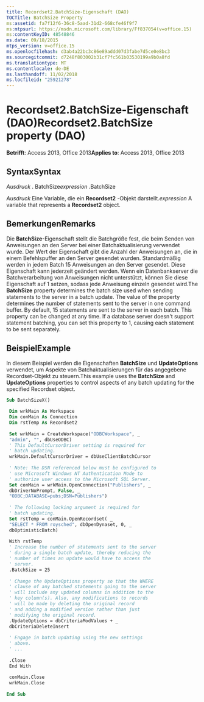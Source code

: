 ```yaml
---
title: Recordset2.BatchSize-Eigenschaft (DAO)
TOCTitle: BatchSize Property
ms:assetid: fa7f12f6-36c8-5aad-31d2-668cfe46f9f7
ms:mtpsurl: https://msdn.microsoft.com/library/Ff837054(v=office.15)
ms:contentKeyID: 48548846
ms.date: 09/18/2015
mtps_version: v=office.15
ms.openlocfilehash: d3ab4a22bc3c86e89addd07d3fabe7d5ce0e8bc3
ms.sourcegitcommit: d7248f803002b31cf7fc561b03530199a9b0a8fd
ms.translationtype: MT
ms.contentlocale: de-DE
ms.lasthandoff: 11/02/2018
ms.locfileid: "25921278"
---
```

# <a name="recordset2batchsize-property-dao"></a><span data-ttu-id="0094c-102">Recordset2.BatchSize-Eigenschaft (DAO)</span><span class="sxs-lookup"><span data-stu-id="0094c-102">Recordset2.BatchSize property (DAO)</span></span>


<span data-ttu-id="0094c-103">**Betrifft**: Access 2013, Office 2013</span><span class="sxs-lookup"><span data-stu-id="0094c-103">**Applies to**: Access 2013, Office 2013</span></span>

## <a name="syntax"></a><span data-ttu-id="0094c-104">Syntax</span><span class="sxs-lookup"><span data-stu-id="0094c-104">Syntax</span></span>

<span data-ttu-id="0094c-105">*Ausdruck* . BatchSize</span><span class="sxs-lookup"><span data-stu-id="0094c-105">*expression* .BatchSize</span></span>

<span data-ttu-id="0094c-106">*Ausdruck* Eine Variable, die ein **Recordset2** -Objekt darstellt.</span><span class="sxs-lookup"><span data-stu-id="0094c-106">*expression* A variable that represents a **Recordset2** object.</span></span>

## <a name="remarks"></a><span data-ttu-id="0094c-107">Bemerkungen</span><span class="sxs-lookup"><span data-stu-id="0094c-107">Remarks</span></span>

<span data-ttu-id="0094c-p101">Die **BatchSize**-Eigenschaft stellt die Batchgröße fest, die beim Senden von Anweisungen an den Server bei einer Batchaktualisierung verwendet wurde. Der Wert der Eigenschaft gibt die Anzahl der Anweisungen an, die in einem Befehlspuffer an den Server gesendet wurden. Standardmäßig werden in jedem Batch 15 Anweisungen an den Server gesendet. Diese Eigenschaft kann jederzeit geändert werden. Wenn ein Datenbankserver die Batchverarbeitung von Anweisungen nicht unterstützt, können Sie diese Eigenschaft auf 1 setzen, sodass jede Anweisung einzeln gesendet wird.</span><span class="sxs-lookup"><span data-stu-id="0094c-p101">The **BatchSize** property determines the batch size used when sending statements to the server in a batch update. The value of the property determines the number of statements sent to the server in one command buffer. By default, 15 statements are sent to the server in each batch. This property can be changed at any time. If a database server doesn't support statement batching, you can set this property to 1, causing each statement to be sent separately.</span></span>

## <a name="example"></a><span data-ttu-id="0094c-113">Beispiel</span><span class="sxs-lookup"><span data-stu-id="0094c-113">Example</span></span>

<span data-ttu-id="0094c-114">In diesem Beispiel werden die Eigenschaften **BatchSize** und **UpdateOptions** verwendet, um Aspekte von Batchaktualisierungen für das angegebene Recordset-Objekt zu steuern.</span><span class="sxs-lookup"><span data-stu-id="0094c-114">This example uses the **BatchSize** and **UpdateOptions** properties to control aspects of any batch updating for the specified Recordset object.</span></span>

```vb
Sub BatchSizeX() 
 
 Dim wrkMain As Workspace 
 Dim conMain As Connection 
 Dim rstTemp As Recordset2 
 
 Set wrkMain = CreateWorkspace("ODBCWorkspace", _ 
 "admin", "", dbUseODBC) 
 ' This DefaultCursorDriver setting is required for 
 ' batch updating. 
 wrkMain.DefaultCursorDriver = dbUseClientBatchCursor 
 
 ' Note: The DSN referenced below must be configured to 
 ' use Microsoft Windows NT Authentication Mode to 
 ' authorize user access to the Microsoft SQL Server. 
 Set conMain = wrkMain.OpenConnection("Publishers", _ 
 dbDriverNoPrompt, False, _ 
 "ODBC;DATABASE=pubs;DSN=Publishers") 
 
 ' The following locking argument is required for 
 ' batch updating. 
 Set rstTemp = conMain.OpenRecordset( _ 
 "SELECT * FROM roysched", dbOpenDynaset, 0, _ 
 dbOptimisticBatch) 
 
 With rstTemp 
 ' Increase the number of statements sent to the server 
 ' during a single batch update, thereby reducing the 
 ' number of times an update would have to access the 
 ' server. 
 .BatchSize = 25 
 
 ' Change the UpdateOptions property so that the WHERE 
 ' clause of any batched statements going to the server 
 ' will include any updated columns in addition to the 
 ' key column(s). Also, any modifications to records 
 ' will be made by deleting the original record 
 ' and adding a modified version rather than just 
 ' modifying the original record. 
 .UpdateOptions = dbCriteriaModValues + _ 
 dbCriteriaDeleteInsert 
 
 ' Engage in batch updating using the new settings 
 ' above. 
 ' ... 
 
 .Close 
 End With 
 
 conMain.Close 
 wrkMain.Close 
 
End Sub 
 
```

